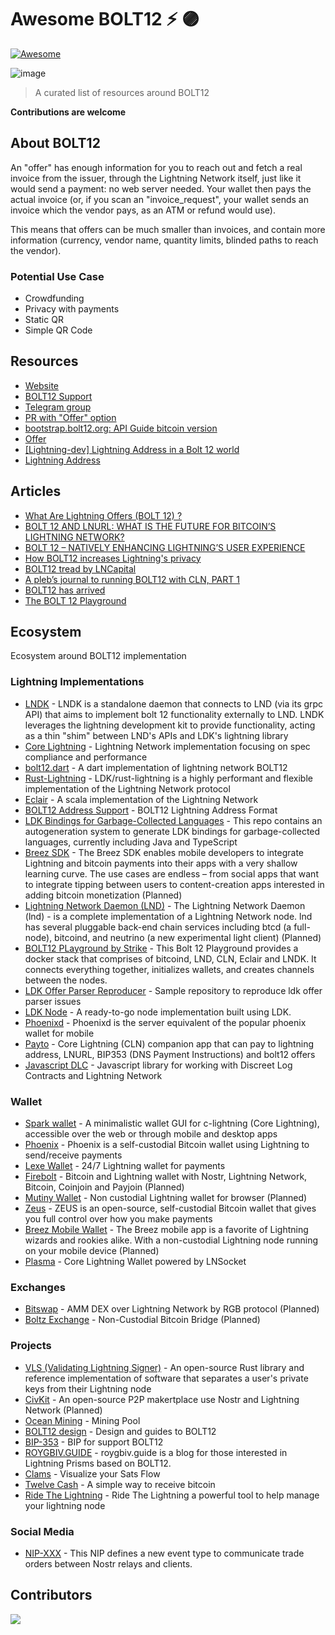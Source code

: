 
# Awesome BOLT12 ⚡ 🟣

[![Awesome](https://awesome.re/badge-flat2.svg)](https://awesome.re)


![image](https://github.com/Rsync25/awesome-bolt12/assets/135646455/1792378e-30b8-43ad-9543-b8889c70604d)


>A curated list of resources around BOLT12

**Contributions are welcome**


## About BOLT12

An "offer" has enough information for you to reach out and fetch a real invoice from the issuer, through the Lightning Network itself, just like it would send a payment: no web server needed. Your wallet then pays the actual invoice (or, if you scan an "invoice_request", your wallet sends an invoice which the vendor pays, as an ATM or refund would use).

This means that offers can be much smaller than invoices, and contain more information (currency, vendor name, quantity limits, blinded paths to reach the vendor).

### Potential Use Case

- Crowdfunding
- Privacy with payments
- Static QR
- Simple QR Code

## Resources

- [Website](https://bolt12.org/)
- [BOLT12 Support](https://bolt12.support/)
- [Telegram group](https://t.me/bolt12org)
- [PR with "Offer" option](https://github.com/lightning/bolts/pull/798)
- [bootstrap.bolt12.org: API Guide bitcoin version ](https://bootstrap.bolt12.org/)
- [Offer](https://bitcoinops.org/en/topics/offers/)
- [[Lightning-dev] Lightning Address in a Bolt 12 world](https://lists.linuxfoundation.org/pipermail/lightning-dev/2023-November/004204.html)
- [Lightning Address](https://gist.github.com/t-bast/78fd797a7da570d293a8663908d3339b)

## Articles

- [What Are Lightning Offers (BOLT 12) ?](https://thebitcoinmanual.com/articles/lightning-offers-bolt12/)
- [BOLT 12 AND LNURL: WHAT IS THE FUTURE FOR BITCOIN’S LIGHTNING NETWORK?](https://bitcoinmagazine.com/technical/bolt12-lnurl-and-bitcoin-lightning)
- [BOLT 12 – NATIVELY ENHANCING LIGHTNING’S USER EXPERIENCE](https://voltage.cloud/blog/lightning-network-faq/bolt-12-enhancing-lightning-networks-users-experience/)
- [How BOLT12 increases Lightning's privacy](https://www.litebit.eu/en/news/bolt12-lightning)
- [BOLT12 tread by LNCapital](https://twitter.com/TorqLN/status/1589321548133203968)
- [A pleb’s journal to running BOLT12 with CLN, PART 1](https://stacker.news/items/538702)
- [BOLT12 has arrived](https://lightningdevkit.org/blog/bolt12-has-arrived/)
- [The BOLT 12 Playground](https://strike.me/blog/bolt12-playground/)

## Ecosystem

Ecosystem around BOLT12 implementation

### Lightning Implementations 

- [LNDK](https://github.com/lndk-org/lndk) - LNDK is a standalone daemon that connects to LND (via its grpc API) that aims to implement bolt 12 functionality externally to LND. LNDK leverages the lightning development kit to provide functionality, acting as a thin "shim" between LND's APIs and LDK's lightning library
- [Core Lightning](https://github.com/ElementsProject/lightning) - Lightning Network implementation focusing on spec compliance and performance
- [bolt12.dart](https://github.com/dart-lightning/lndart.bolt12) - A dart implementation of lightning network BOLT12
- [Rust-Lightning](https://github.com/lightningdevkit/rust-lightning) - LDK/rust-lightning is a highly performant and flexible implementation of the Lightning Network protocol
- [Eclair](https://github.com/ACINQ/eclair) - A scala implementation of the Lightning Network
- [BOLT12 Address Support](https://github.com/rustyrussell/bolt12address) - BOLT12 Lightning Address Format
- [LDK Bindings for Garbage-Collected Languages](https://github.com/lightningdevkit/ldk-garbagecollected) - This repo contains an autogeneration system to generate LDK bindings for garbage-collected languages, currently including Java and TypeScript
- [Breez SDK](https://github.com/breez/breez-sdk) - The Breez SDK enables mobile developers to integrate Lightning and bitcoin payments into their apps with a very shallow learning curve. The use cases are endless – from social apps that want to integrate tipping between users to content-creation apps interested in adding bitcoin monetization (Planned)
- [Lightning Network Daemon (LND)](https://github.com/lightningnetwork/lnd) - The Lightning Network Daemon (lnd) - is a complete implementation of a Lightning Network node. lnd has several pluggable back-end chain services including btcd (a full-node), bitcoind, and neutrino (a new experimental light client) (Planned)
- [BOLT12 PLayground by Strike](https://github.com/LN-Zap/bolt12-playground) - This Bolt 12 Playground provides a docker stack that comprises of bitcoind, LND, CLN, Eclair and LNDK. It connects everything together, initializes wallets, and creates channels between the nodes.
- [LDK Offer Parser Reproducer](https://github.com/LN-Zap/ldk-offer-parser-reproducer) -  Sample repository to reproduce ldk offer parser issues
- [LDK Node](https://github.com/lightningdevkit/ldk-node) - A ready-to-go node implementation built using LDK.
- [Phoenixd](https://github.com/ACINQ/phoenixd/) - Phoenixd is the server equivalent of the popular phoenix wallet for mobile
- [Payto](https://github.com/urza/payto) - Core Lightning (CLN) companion app that can pay to lightning address, LNURL, BIP353 (DNS Payment Instructions) and bolt12 offers
- [Javascript DLC](https://github.com/AreaLayer/javascript-dlc) - Javascript library for working with Discreet Log Contracts and Lightning Network 

### Wallet

- [Spark wallet](https://github.com/shesek/spark-wallet) - A minimalistic wallet GUI for c-lightning (Core Lightning), accessible over the web or through mobile and desktop apps
- [Phoenix](https://github.com/ACINQ/phoenix) - Phoenix is a self-custodial Bitcoin wallet using Lightning to send/receive payments
- [Lexe Wallet](https://lexe.app/) - 24/7 Lightning wallet for payments
- [Firebolt](https://github.com/AreaLayer/firebolt-react-native) -  Bitcoin and Lightning wallet with Nostr, Lightning Network, Bitcoin, Coinjoin and Payjoin (Planned)
- [Mutiny Wallet](https://www.mutinywallet.com/) - Non custodial Lightning wallet for browser (Planned)
- [Zeus](https://zeusln.com/) - ZEUS is an open-source, self-custodial Bitcoin wallet that gives you full control over how you make payments
- [Breez Mobile Wallet](https://breez.technology/mobile/) - The Breez mobile app is a favorite of Lightning wizards and rookies alike. With a non-custodial Lightning node running on your mobile device (Planned)
- [Plasma](https://github.com/Fonta1n3/Plasma) -  Core Lightning Wallet powered by LNSocket 
  
### Exchanges

- [Bitswap](https://github.com/Bitswap-BiFi) - AMM DEX over Lightning Network by RGB protocol (Planned)
- [Boltz Exchange](https://boltz.exchange/) - Non-Custodial Bitcoin Bridge (Planned)


### Projects

- [VLS (Validating Lightning Signer)](https://vls.tech/) - An open-source Rust library and reference implementation of software that separates a user's private keys from their Lightning node
- [CivKit](https://github.com/civkit/civkit-node) - An open-source P2P makertplace use Nostr and Lightning Network (Planned)
- [Ocean Mining](https://ocean.xyz/) - Mining Pool
- [BOLT12 design](https://bolt12.org/) - Design and guides to BOLT12
- [BIP-353](https://github.com/bitcoin/bips/pull/1551/files) - BIP for support BOLT12
- [ROYGBIV.GUIDE](https://www.roygbiv.guide/) - roygbiv.guide is a blog for those interested in Lightning Prisms based on BOLT12.
- [Clams](https://clams.tech/) - Visualize your Sats Flow
- [Twelve Cash](https://twelve.cash/) - A simple way to receive bitcoin
- [Ride The Lightning](https://www.ridethelightning.info/) - Ride The Lightning a powerful tool to help manage your lightning node


  
### Social Media

- [NIP-XXX](https://github.com/nostr-protocol/nips/blob/361c439b4860648dda06ff6e6c41dd11e58bb995/XXX.md) - This NIP defines a new event type to communicate trade orders between Nostr relays and clients.


## Contributors

<a align="center" href="https://github.com/Rsync25/awesome-bolt12/graphs/contributors">
  <img src="https://contrib.rocks/image?repo=Rsync25/awesome-bolt12" />
</a>

